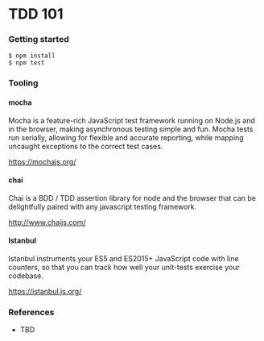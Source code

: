 TDD 101
=======

### Getting started

```
$ npm install
$ npm test
```


### Tooling

#### mocha

Mocha is a feature-rich JavaScript test framework running on Node.js and in the browser, making asynchronous testing simple and fun. Mocha tests run serially, allowing for flexible and accurate reporting, while mapping uncaught exceptions to the correct test cases.

https://mochajs.org/


#### chai

Chai is a BDD / TDD assertion library for node and the browser that can be delightfully paired with any javascript testing framework.

http://www.chaijs.com/

#### Istanbul

Istanbul instruments your ES5 and ES2015+ JavaScript code with line counters, so that you can track how well your unit-tests exercise your codebase.

https://istanbul.js.org/

### References

 + TBD
